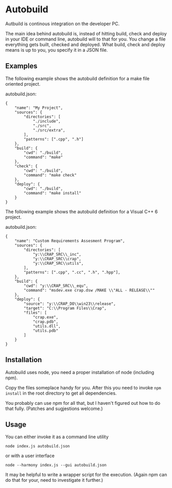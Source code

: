 
Autobuild
=========

Autbuild is continous integration on the developer PC.

The main idea behind autobuild is, instead of hitting build, check and deploy
in your IDE or command line, autobuild will to that for you. You change a file
everything gets built, checked and deployed. What build, check and deploy means
is up to you, you specify it in a JSON file. 

Examples
--------

The following example shows the autobuild definition for a make file oriented
project.

autobuild.json:

    {
        "name": "My Project",
        "sources": {
            "directories": [
                "./include",
                "./src",
                "./src/extra",
            ],
            "patterns": [".cpp", ".h"]
        },
        "build": {            
            "cwd": "./build",
            "command": "make"
        },
        "check": {
            "cwd": "./build",
            "command": "make check"
        },
        "deploy": {
            "cwd": "./build",
            "command": "make install"
        }
    }
    
The following example shows the autobuild definition for a Visual C++ 6 project.

autobuild.json:

    {
        "name": "Custom Requirements Assesment Program",
        "sources": {
            "directories": [
                "y:\\CRAP_SRC\\_inc",
                "y:\\CRAP_SRC\\crap",
                "y:\\CRAP_SRC\\utils",
            ],
            "patterns": [".cpp", ".cc", ".h", ".hpp"],
        },
        "build": {
            "cwd": "y:\\CRAP_SRC\\_equ",
            "command": "msdev.exe crap.dsw /MAKE \\"ALL - RELEASE\\""
        },
        "deploy": {
            "source": "y:\\CRAP_DO\\win23\\release",
            "target": "C:\\Program Files\\Crap",
            "files": [
                "crap.exe",
                "crap.pdb",
                "utils.dll",
                "utils.pdb"
            ]
        }
    }

Installation
------------

Autobuild uses node, you need a proper installation of node (including npm).

Copy the files someplace handy for you. After this you need to invoke `npm install`
in the root directory to get all dependencies. 

You probably can use npm for all that, but I haven't figured out how to do that 
fully. (Patches and sugjestions welcome.)

Usage
-----

You can either invoke it as a command line utility

    node index.js autobuild.json
  
or with a user interface

    node --harmony index.js --gui autobuild.json

It may be helpful to write a wrapper script for the execution. 
(Again npm can do that for your, need to investigate it further.)


